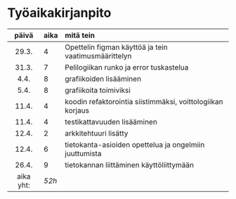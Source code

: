 # Työaikakirjanpito

| päivä | aika | mitä tein  |
| :----:|:-----| :-----|
| 29.3. | 4    | Opettelin figman käyttöä ja tein vaatimusmäärittelyn|
| 31.3. | 7    | Pelilogiikan runko ja error tuskastelua |
| 4.4.  | 8    | grafiikoiden lisääminen |
| 5.4.  | 8    | grafiikoita toimiviksi |
| 11.4. | 4    | koodin refaktorointia siistimmäksi, voittologiikan korjaus |
| 11.4. | 4    | testikattavuuden lisääminen |
| 12.4. | 2    | arkkitehtuuri lisätty |
| 12.4. | 6    | tietokanta-asioiden opettelua ja ongelmiin juuttumista |
| 26.4. | 9    | tietokannan liittäminen käyttöliittymään |
| aika yht:    | *52h*    ||